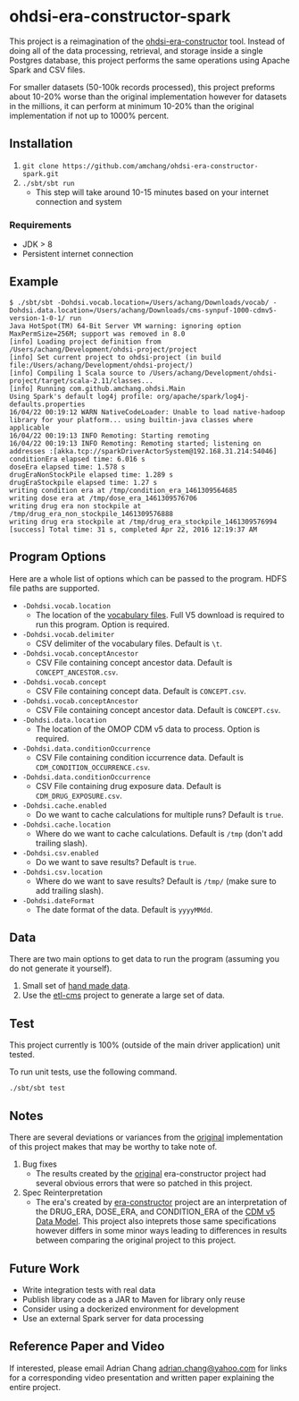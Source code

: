 # ohdsi-era-constructor-spark

This project is a reimagination of the [ohdsi-era-constructor](https://github.com/OHDSI/Era-Constructor) tool. Instead of doing all of the data processing, retrieval, and storage inside a single Postgres database, this project performs the same operations using Apache Spark and CSV files. 

For smaller datasets (50-100k records processed), this project preforms about 10-20% worse than the original implementation however for datasets in the millions, it can perform at minimum 10-20% than the original implementation if not up to 1000% percent.

## Installation

1. `git clone https://github.com/amchang/ohdsi-era-constructor-spark.git`
2. `./sbt/sbt run`
    * This step will take around 10-15 minutes based on your internet connection and system
    
### Requirements

* JDK > 8
* Persistent internet connection

## Example

```
$ ./sbt/sbt -Dohdsi.vocab.location=/Users/achang/Downloads/vocab/ -Dohdsi.data.location=/Users/achang/Downloads/cms-synpuf-1000-cdmv5-version-1-0-1/ run
Java HotSpot(TM) 64-Bit Server VM warning: ignoring option MaxPermSize=256M; support was removed in 8.0
[info] Loading project definition from /Users/achang/Development/ohdsi-project/project
[info] Set current project to ohdsi-project (in build file:/Users/achang/Development/ohdsi-project/)
[info] Compiling 1 Scala source to /Users/achang/Development/ohdsi-project/target/scala-2.11/classes...
[info] Running com.github.amchang.ohdsi.Main
Using Spark's default log4j profile: org/apache/spark/log4j-defaults.properties
16/04/22 00:19:12 WARN NativeCodeLoader: Unable to load native-hadoop library for your platform... using builtin-java classes where applicable
16/04/22 00:19:13 INFO Remoting: Starting remoting
16/04/22 00:19:13 INFO Remoting: Remoting started; listening on addresses :[akka.tcp://sparkDriverActorSystem@192.168.31.214:54046]
conditionEra elapsed time: 6.016 s
doseEra elapsed time: 1.578 s
drugEraNonStockPile elapsed time: 1.289 s
drugEraStockpile elapsed time: 1.27 s
writing condition era at /tmp/condition_era_1461309564685
writing dose era at /tmp/dose_era_1461309576706
writing drug era non stockpile at /tmp/drug_era_non_stockpile_1461309576888
writing drug era stockpile at /tmp/drug_era_stockpile_1461309576994
[success] Total time: 31 s, completed Apr 22, 2016 12:19:37 AM

```

## Program Options

Here are a whole list of options which can be passed to the program. HDFS file paths are supported.

* `-Dohdsi.vocab.location`
    * The location of the [vocabulary files](http://www.ohdsi.org/web/athena/). Full V5 download is required to run this program. Option is required.
* `-Dohdsi.vocab.delimiter`
    * CSV delimiter of the vocabulary files. Default is `\t`.     
* `-Dohdsi.vocab.conceptAncestor`
    * CSV File containing concept ancestor data. Default is `CONCEPT_ANCESTOR.csv`.
* `-Dohdsi.vocab.concept`
    * CSV File containing concept data. Default is `CONCEPT.csv`.
* `-Dohdsi.vocab.conceptAncestor`
    * CSV File containing concept ancestor data. Default is `CONCEPT.csv`.
* `-Dohdsi.data.location`
    * The location of the OMOP CDM v5 data to process. Option is required.
* `-Dohdsi.data.conditionOccurrence`
    * CSV File containing condition iccurrence data. Default is `CDM_CONDITION_OCCURRENCE.csv`.
* `-Dohdsi.data.conditionOccurrence`
    * CSV File containing drug exposure data. Default is `CDM_DRUG_EXPOSURE.csv`.
* `-Dohdsi.cache.enabled`
    * Do we want to cache calculations for multiple runs? Default is `true`.
* `-Dohdsi.cache.location`
    * Where do we want to cache calculations. Default is `/tmp` (don't add trailing slash).
* `-Dohdsi.csv.enabled`
    * Do we want to save results? Default is `true`.
* `-Dohdsi.csv.location`
    * Where do we want to save results? Default is `/tmp/` (make sure to add trailing slash).
* `-Dohdsi.dateFormat`
    * The date format of the data. Default is `yyyyMMdd`.

## Data

There are two main options to get data to run the program (assuming you do not generate it yourself).

1. Small set of [hand made data](http://forums.ohdsi.org/t/1k-sample-of-simulated-cms-synpuf-data-in-cdmv5-format-available-for-download/728).
2. Use the [etl-cms](https://github.com/OHDSI/ETL-CMS/tree/unm-improvements/python_etl) project to generate a large set of data.

## Test

This project currently is 100% (outside of the main driver application) unit tested.

To run unit tests, use the following command.

`./sbt/sbt test`

## Notes

There are several deviations or variances from the [original](https://github.com/OHDSI/Era-Constructor) implementation of this project makes that may be worthy to take note of.

1. Bug fixes
    * The results created by the [original](https://github.com/OHDSI/Era-Constructor) era-constructor project had several obvious errors that were so patched in this project.
2. Spec Reinterpretation
    * The era's created by [era-constructor](https://github.com/OHDSI/Era-Constructor) project are an interpretation of the DRUG_ERA, DOSE_ERA, and CONDITION_ERA of the [CDM v5 Data Model](http://www.ohdsi.org/web/wiki/doku.php?id=documentation:cdm:standardized_derived_elements). This project also inteprets those same specifications however differs in some minor ways leading to differences in results between comparing the original project to this project.

## Future Work

* Write integration tests with real data
* Publish library code as a JAR to Maven for library only reuse
* Consider using a dockerized environment for development
* Use an external Spark server for data processing

## Reference Paper and Video

If interested, please email Adrian Chang <adrian.chang@yahoo.com> for links for a corresponding video presentation and written paper explaining the entire project.